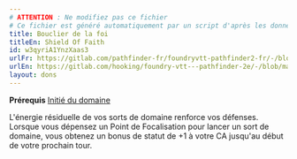 ```yaml
---
# ATTENTION : Ne modifiez pas ce fichier
# Ce fichier est généré automatiquement par un script d'après les données du module Foundry VTT officiel et de sa traduction
title: Bouclier de la foi
titleEn: Shield Of Faith
id: w3qyriA1YnzXaas3
urlFr: https://gitlab.com/pathfinder-fr/foundryvtt-pathfinder2-fr/-/blob/master/data/feats/w3qyriA1YnzXaas3.htm
urlEn: https://gitlab.com/hooking/foundry-vtt---pathfinder-2e/-/blob/master/packs/data/feats.db/shield-of-faith.json
layout: dons
---
```

**Prérequis** [Initié du domaine](initié-du-domaine.html)

L'énergie résiduelle de vos sorts de domaine renforce vos défenses. Lorsque vous dépensez un Point de Focalisation pour lancer un sort de domaine, vous obtenez un bonus de statut de +1 à votre CA jusqu'au début de votre prochain tour.
